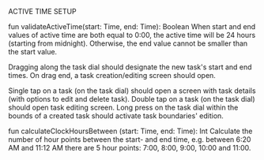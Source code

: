 

ACTIVE TIME SETUP

fun validateActiveTime(start: Time, end: Time): Boolean
When start and end values of active time are both equal to  0:00, the active time will be 24 hours (starting from midnight). Otherwise, the end value cannot be smaller than the start value.

Dragging along the task dial should designate the new task's start and end times. On drag end, a task creation/editing screen should open.

Single tap on a task (on the task dial) should open a screen with task details (with options to edit and delete task).
Double tap on a task (on the task dial) should open task editing screen.
Long press on the task dial within the bounds of a created task should activate task boundaries' edition.

fun calculateClockHoursBetween (start: Time, end: Time): Int
    Calculate the number of hour points between the start- and end time, e.g. between 6:20 AM and 11:12 AM there are 5 hour points: 7:00, 8:00, 9:00, 10:00 and 11:00.

